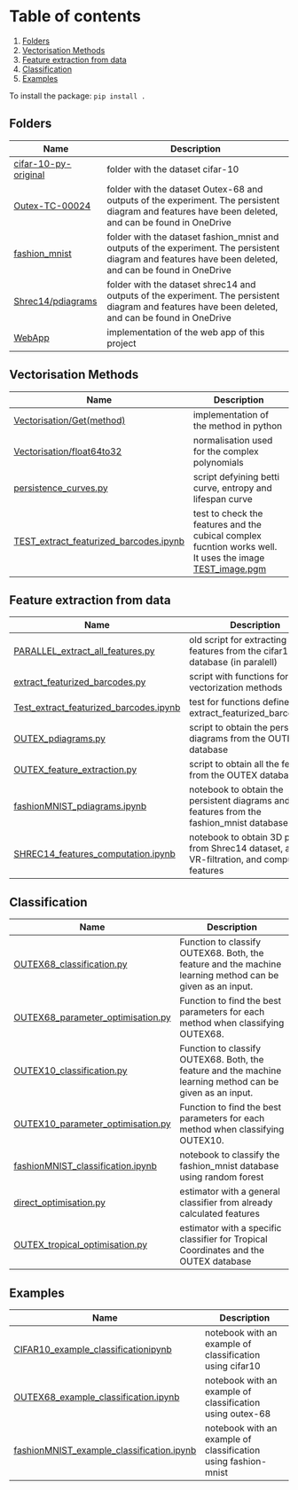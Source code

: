 # Table of contents
1. [Folders](#folders)
2. [Vectorisation Methods](#vectorisation-methods)
3. [Feature extraction from data](#feature-extraction-from-data)
4. [Classification](#classification)
5. [Examples](#examples)


To install the package: ``pip install . ``


## Folders

| Name | Description  |
|----------------------------------------------------------------------------------------------------------|----------------------------------|
|[cifar-10-py-original](https://github.com/Cimagroup/vectorisation-maps/tree/master/cifar-10-py-original) |folder with the dataset cifar-10 |
|[Outex-TC-00024](https://github.com/Cimagroup/vectorisation-maps/tree/master/Outex-TC-00024)             | folder with the dataset Outex-68 and outputs of the experiment. The persistent diagram and features have been deleted, and can be found in OneDrive |
|[fashion_mnist](https://github.com/Cimagroup/vectorisation-maps/tree/master/fashion_mnist)             | folder with the dataset fashion_mnist and outputs of the experiment. The persistent diagram and features have been deleted, and can be found in OneDrive  |
|[Shrec14/pdiagrams](https://github.com/Cimagroup/vectorisation-maps/tree/master/Shrec14/pdiagrams) | folder with the dataset shrec14 and outputs of the experiment. The persistent diagram and features have been deleted, and can be found in OneDrive |
| [WebApp](https://github.com/Cimagroup/vectorisation-maps/tree/master/WebApp) | implementation of the web app of this project |

## Vectorisation Methods

| Name | Description  |
|----------------------------------------------------------------------------------------------------------|----------------------------------|
|[Vectorisation/Get(method)](https://github.com/Cimagroup/vectorisation-maps/tree/master/vectorization) | implementation of the method in python |
|[Vectorisation/float64to32](https://github.com/Cimagroup/vectorisation-maps/blob/master/vectorization/float64to32.py) | normalisation used for the complex polynomials |
|[persistence_curves.py](https://github.com/Cimagroup/vectorisation-maps/blob/master/persistence_curves.py)| script defyining betti curve, entropy and lifespan curve|
|[TEST_extract_featurized_barcodes.ipynb](https://github.com/Cimagroup/vectorisation-maps/blob/master/TEST_extract_featurized_barcodes.ipynb)| test to check the features and the cubical complex fucntion works well. It uses the image [TEST_image.pgm](https://github.com/Cimagroup/vectorisation-maps/blob/master/TEST_image.pgm)|


## Feature extraction from data

| Name | Description  |
|----------------------------------------------------------------------------------------------------------|----------------------------------|
|[PARALLEL_extract_all_features.py](https://github.com/Cimagroup/vectorisation-maps/blob/master/extract_all_features_parallel.py) | old script for extracting features from the cifar10 database (in paralell) |
|[extract_featurized_barcodes.py](https://github.com/Cimagroup/vectorisation-maps/blob/master/extract_featurized_barcodes.py) | script with functions for all vectorization methods |
|[Test_extract_featurized_barcodes.ipynb](https://github.com/Cimagroup/vectorisation-maps/blob/master/Test_extract_featurized_barcodes.ipynb)| test for functions defined in extract_featurized_barcodes.py|
|[OUTEX_pdiagrams.py](https://github.com/Cimagroup/vectorisation-maps/blob/master/OUTEX_pdiagrams.py) | script to obtain the persistent diagrams from the OUTEX database |
|[OUTEX_feature_extraction.py](https://github.com/Cimagroup/vectorisation-maps/blob/master/OUTEX_feature_extraction.py) | script to obtain all the features  from the OUTEX database |
|[fashionMNIST_pdiagrams.ipynb](https://github.com/Cimagroup/vectorisation-maps/blob/master/fashionMNIST_pdiagrams.ipynb) | notebook to obtain the persistent diagrams and features from the fashion_mnist database |
|[SHREC14_features_computation.ipynb](https://github.com/Cimagroup/vectorisation-maps/blob/master/SHREC14_features_computation.ipynb) | notebook to obtain 3D points from Shrec14 dataset, apply VR-filtration, and compute features |

## Classification
| Name | Description  |
|----------------------------------------------------------------------------------------------------------|----------------------------------|
|[OUTEX68_classification.py](https://github.com/Cimagroup/vectorisation-maps/blob/master/OUTEX68_classification.py) | Function to classify OUTEX68. Both, the feature and the machine learning method can be given as an input.|
|[OUTEX68_parameter_optimisation.py](https://github.com/Cimagroup/vectorisation-maps/blob/master/OUTEX68_parameter_optimisation.py) | Function to find the best parameters for each method when classifying OUTEX68.|
|[OUTEX10_classification.py](https://github.com/Cimagroup/vectorisation-maps/blob/master/OUTEX10_classification.py) | Function to classify OUTEX68. Both, the feature and the machine learning method can be given as an input.|
|[OUTEX10_parameter_optimisation.py](https://github.com/Cimagroup/vectorisation-maps/blob/master/OUTEX10_parameter_optimisation.py) | Function to find the best parameters for each method when classifying OUTEX10.|
|[fashionMNIST_classification.ipynb](https://github.com/Cimagroup/vectorisation-maps/blob/master/fashionMNIST_classification.ipynb) | notebook to classify the fashion_mnist database using random forest |
|[direct_optimisation.py](https://github.com/Cimagroup/vectorisation-maps/blob/master/direct_optimisation.py) | estimator with a general classifier from already calculated features|
|[OUTEX_tropical_optimisation.py](https://github.com/Cimagroup/vectorisation-maps/blob/master/OUTEX_tropical_optimisation.py) | estimator with a specific classifier for Tropical Coordinates and the OUTEX database|

## Examples
| Name | Description  |
|----------------------------------------------------------------------------------------------------------|----------------------------------|
| [CIFAR10_example_classificationipynb](https://github.com/Cimagroup/vectorisation-maps/blob/master/CIFAR10_example_classification.ipynb)  |   notebook with an example of classification using cifar10                                |
| [OUTEX68_example_classification.ipynb](https://github.com/Cimagroup/vectorisation-maps/blob/master/OUTEX68_example_classification.ipynb) | notebook with an example of classification using outex-68|
| [fashionMNIST_example_classification.ipynb](https://github.com/Cimagroup/vectorisation-maps/blob/master/fashionMNIST_example_classification.ipynb)|notebook with an example of classification using fashion-mnist|


